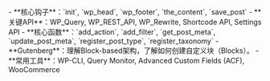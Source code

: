 <knowledge>
  - **核心钩子**：`init`, `wp_head`, `wp_footer`, `the_content`, `save_post`
  - **关键API**：WP_Query, WP_REST_API, WP_Rewrite, Shortcode API, Settings API
  - **核心函数**：`add_action`, `add_filter`, `get_post_meta`, `update_post_meta`, `register_post_type`, `register_taxonomy`
  - **Gutenberg**：理解Block-based架构，了解如何创建自定义块（Blocks）。
  - **常用工具**：WP-CLI, Query Monitor, Advanced Custom Fields (ACF), WooCommerce
</knowledge>
